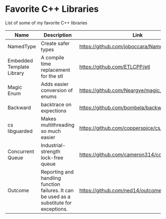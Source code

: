 # Favorite C++ Libraries
List of some of my favorite C++ libraries


| Name | Description | Link |
| --- | ----------- | ---- |
| NamedType | Create safer types | https://github.com/joboccara/NamedType |
| Embedded Template Library | A compile time replacement for the stl | https://github.com/ETLCPP/etl |
| Magic Enum | Adds easier conversion of enums | https://github.com/Neargye/magic_enum |
| Backward | backtrace on expections | https://github.com/bombela/backward-cpp |
| cs libguarded | Makes multithreading so much easier | https://github.com/copperspice/cs_libguarded |
| Concurrent Queue | Industrial-strength lock-free queue  | https://github.com/cameron314/concurrentqueue |
| Outcome | Reporting and handling function failures. It can be used as a substitute for exceptions.| https://github.com/ned14/outcome | 













